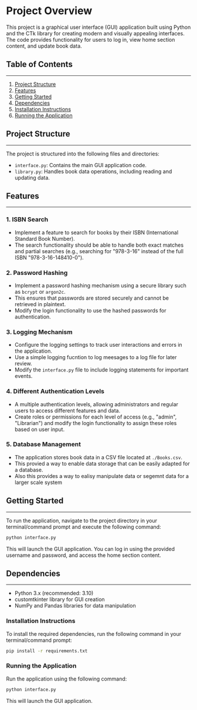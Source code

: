 # Project Overview


This project is a graphical user interface (GUI) application built using Python and the CTk library for creating modern and visually appealing interfaces. The code provides functionality for users to log in, view home section content, and update book data.

## Table of Contents

---

1. [Project Structure](#project-structure)
2. [Features](#features)
3. [Getting Started](#getting-started)
4. [Dependencies](#dependencies)
5. [Installation Instructions](#installation-instructions)
6. [Running the Application](#running-the-applicaion)

## Project Structure

---

The project is structured into the following files and directories:

- `interface.py`: Contains the main GUI application code.
- `library.py`: Handles book data operations, including reading and updating data.

## Features

---

### 1. ISBN Search

- Implement a feature to search for books by their ISBN (International Standard Book Number).
- The search functionality should be able to handle both exact matches and partial searches (e.g., searching for "978-3-16" instead of the full ISBN "978-3-16-148410-0").

### 2. Password Hashing

- Implement a password hashing mechanism using a secure library such as `bcrypt` or `argon2c`.
- This ensures that passwords are stored securely and cannot be retrieved in plaintext.
- Modify the login functionality to use the hashed passwords for authentication.

### 3. Logging Mechanism

- Configure the logging settings to track user interactions and errors in the application.
- Use a simple logging fucntion to log meesages to a log file for later review.
- Modify the `interface.py` file to include logging statements for important events.

### 4. Different Authentication Levels

- A multiple authentication levels, allowing administrators and regular users to access different features and data.
- Create roles or permissions for each level of access (e.g., "admin", "Librarian") and modify the login functionality to assign these roles based on user input.

### 5. Database Management

- The application stores book data in a CSV file located at `./Books.csv`.
- This provied a way to enable data storage that can be easily adapted for a database.
- Also this provides a way to ealisy manipulate data or segemnt data for a larger scale system

## Getting Started

---

To run the application, navigate to the project directory in your terminal/command prompt and execute the following command:

```bash
python interface.py
```

This will launch the GUI application. You can log in using the provided username and password, and access the home section content.

## Dependencies

---

- Python 3.x (recommended: 3.10)
- customtkinter library for GUI creation
- NumPy and Pandas libraries for data manipulation

### Installation Instructions

To install the required dependencies, run the following command in your terminal/command prompt:

```bash
pip install -r requirements.txt
```

### Running the Application

Run the application using the following command:

```bash
python interface.py
```

This will launch the GUI application.
